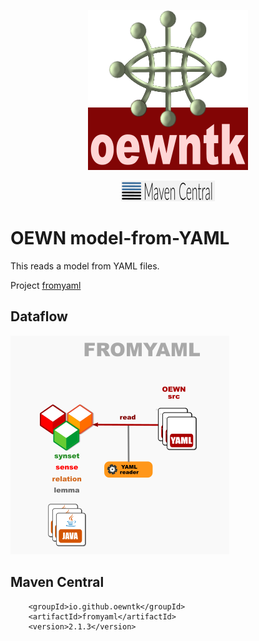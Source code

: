 <p align="center">
<img width="256" height="256" src="images/oewntk.png" alt="OEWNTK">
</p>
<p align="center">
<img width="150"src="images/mavencentral.png" alt="MavenCentral">
</p>

# OEWN model-from-YAML

This reads a model from YAML files.

Project [fromyaml](https://github.com/oewntk/fromyaml)

## Dataflow

![Dataflow](images/dataflow_fromyaml.png  "Dataflow")

## Maven Central

		<groupId>io.github.oewntk</groupId>
		<artifactId>fromyaml</artifactId>
		<version>2.1.3</version>
